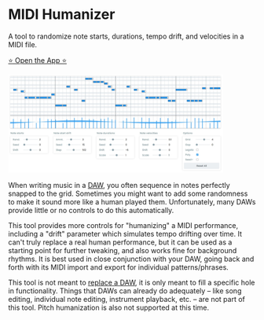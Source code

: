 # MIDI Humanizer

A tool to randomize note starts, durations, tempo drift, and velocities in a MIDI file.

[⭐️ Open the App ⭐️](https://vincerubinetti.github.io/midi-humanizer/)

<img height="200" src="https://raw.githubusercontent.com/vincerubinetti/midi-humanizer/main/public/screenshot.jpg?raw=true" />

When writing music in a [DAW](https://en.wikipedia.org/wiki/Digital_audio_workstation), you often sequence in notes perfectly snapped to the grid.
Sometimes you might want to add some randomness to make it sound more like a human played them.
Unfortunately, many DAWs provide little or no controls to do this automatically.

This tool provides more controls for "humanizing" a MIDI performance, including a "drift" parameter which simulates tempo drifting over time.
It can't truly replace a real human performance, but it can be used as a starting point for further tweaking, and also works fine for background rhythms.
It is best used in close conjunction with your DAW, going back and forth with its MIDI import and export for individual patterns/phrases.

This tool is not meant to [replace a DAW](https://en.wikipedia.org/wiki/Inner-platform_effect), it is only meant to fill a specific hole in functionality.
Things that DAWs can already do adequately – like song editing, individual note editing, instrument playback, etc. – are not part of this tool.
Pitch humanization is also not supported at this time.
